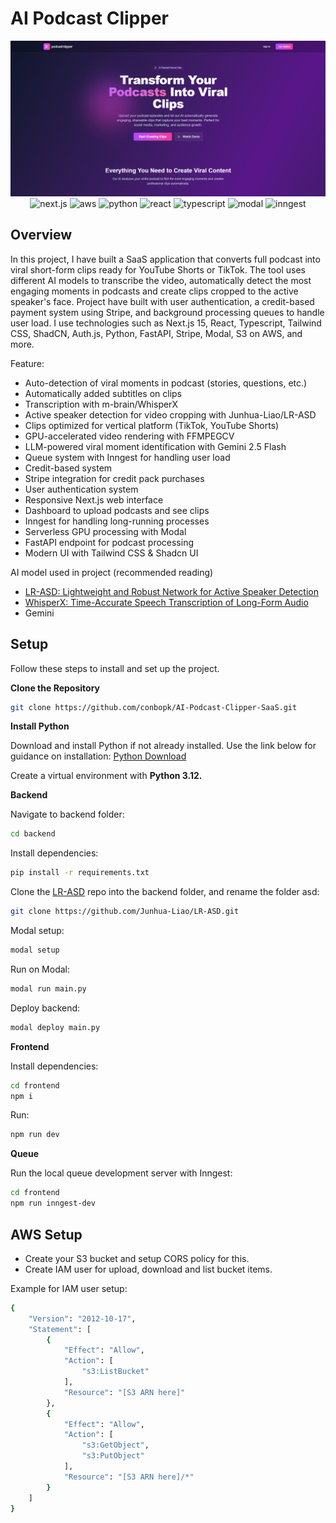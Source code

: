 # AI Podcast Clipper

<div align="center">
    <img src="thumbnail.png" alt="thumbnail">
    <img src="https://img.shields.io/badge/Next-black?style=for-the-badge&logo=next.js&logoColor=white" alt="next.js">
    <img src="https://img.shields.io/badge/AWS-%23FF9900.svg?style=for-the-badge&logo=amazon-aws&logoColor=white" alt="aws">
    <img src="https://img.shields.io/badge/python-3670A0?style=for-the-badge&logo=python&logoColor=ffdd54" alt="python">
    <img src="https://img.shields.io/badge/react-%2320232a.svg?style=for-the-badge&logo=react&logoColor=%2361DAFB" alt="react">
    <img src="https://img.shields.io/badge/typescript-%23007ACC.svg?style=for-the-badge&logo=typescript&logoColor=white" alt="typescript">
    <img src="https://img.shields.io/badge/MODAL-green?style=for-the-badge&logo=modal&logoColor=green&color=black" alt="modal">
    <img src="https://img.shields.io/badge/INNGEST-green?style=for-the-badge&logo=inngest&logoColor=green&color=black" alt="inngest">
</div>

## Overview

In this project, I have built a SaaS application that converts full podcast into viral
short-form clips ready for YouTube Shorts or TikTok. The tool uses different AI models to transcribe
the video, automatically detect the most engaging moments in podcasts and create clips cropped to the
active speaker's face. Project have built with user authentication, a credit-based payment system using Stripe,
and background processing queues to handle user load. I use technologies such as Next.js 15,
React, Typescript, Tailwind CSS, ShadCN, Auth.js, Python, FastAPI, Stripe, Modal, S3 on AWS, and more.

Feature:
- Auto-detection of viral moments in podcast (stories, questions, etc.)
- Automatically added subtitles on clips
- Transcription with m-brain/WhisperX
- Active speaker detection for video cropping with Junhua-Liao/LR-ASD
- Clips optimized for vertical platform (TikTok, YouTube Shorts)
- GPU-accelerated video rendering with FFMPEGCV
- LLM-powered viral moment identification with Gemini 2.5 Flash
- Queue system with Inngest for handling user load
- Credit-based system
- Stripe integration for credit pack purchases
- User authentication system
- Responsive Next.js web interface
- Dashboard to upload podcasts and see clips
- Inngest for handling long-running processes
- Serverless GPU processing with Modal
- FastAPI endpoint for podcast processing
- Modern UI with Tailwind CSS & Shadcn UI

AI model used in project (recommended reading)
- [LR-ASD: Lightweight and Robust Network for Active Speaker Detection](https://openaccess.thecvf.com/content/CVPR2023/papers/Liao_A_Light_Weight_Model_for_Active_Speaker_Detection_CVPR_2023_paper.pdf)
- [WhisperX: Time-Accurate Speech Transcription of Long-Form Audio](https://arxiv.org/pdf/2303.00747)
- Gemini 

## Setup

Follow these steps to install and set up the project.

**Clone the Repository**
```bash
git clone https://github.com/conbopk/AI-Podcast-Clipper-SaaS.git
```

**Install Python**

Download and install Python if not already installed. Use the link below for guidance on installation: [Python Download](https://www.python.org/downloads/)

Create a virtual environment with **Python 3.12.** 

**Backend**

Navigate to backend folder: 
```bash
cd backend
```

Install dependencies:
```bash
pip install -r requirements.txt
```

Clone the [LR-ASD](https://github.com/Junhua-Liao/LR-ASD) repo into the backend folder, and rename the folder asd:
```bash
git clone https://github.com/Junhua-Liao/LR-ASD.git
```

Modal setup:
```bash
modal setup
```

Run on Modal:
```bash
modal run main.py
```

Deploy backend:
```bash
modal deploy main.py
```

**Frontend**

Install dependencies:
```bash
cd frontend
npm i
```

Run:
```bash
npm run dev
```

**Queue**

Run the local queue development server with Inngest:
```bash
cd frontend
npm run inngest-dev
```

## AWS Setup
- Create your S3 bucket and setup CORS policy for this.
- Create IAM user for upload, download and list bucket items.

Example for IAM user setup:
```bash
{
    "Version": "2012-10-17",
    "Statement": [
        {
            "Effect": "Allow",
            "Action": [
                "s3:ListBucket"
            ],
            "Resource": "[S3 ARN here]"
        },
        {
            "Effect": "Allow",
            "Action": [
                "s3:GetObject",
                "s3:PutObject"
            ],
            "Resource": "[S3 ARN here]/*"
        }
    ]
}
```
